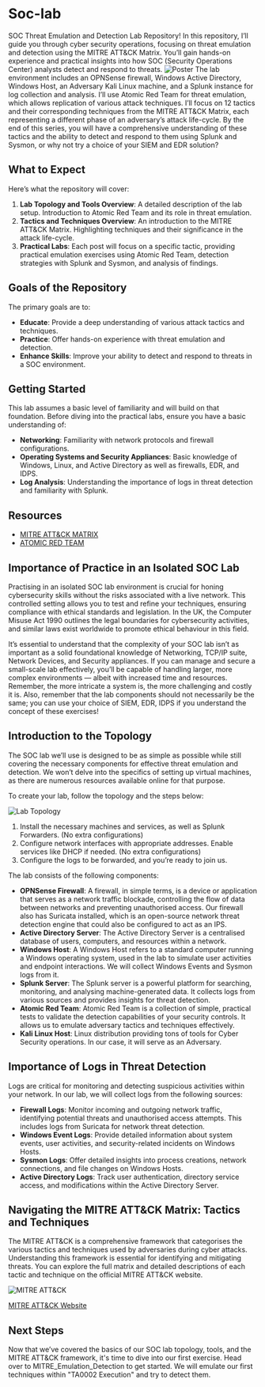# Soc-lab
SOC Threat Emulation and Detection Lab Repository! In this repository, I’ll guide you through cyber security operations, focusing on threat emulation and detection using the MITRE ATT&amp;CK Matrix. You’ll gain hands-on experience and practical insights into how SOC (Security Operations Center) analysts detect and respond to threats.
![Poster](./misc/img-1.jpg)
The lab environment includes an OPNSense firewall, Windows Active Directory, Windows Host, an Adversary Kali Linux machine, and a Splunk instance for log collection and analysis. I’ll use Atomic Red Team for threat emulation, which allows replication of various attack techniques.
I’ll focus on 12 tactics and their corresponding techniques from the MITRE ATT&CK Matrix, each representing a different phase of an adversary’s attack life-cycle. By the end of this series, you will have a comprehensive understanding of these tactics and the ability to detect and respond to them using Splunk and Sysmon, or why not try a choice of your SIEM and EDR solution?

## What to Expect

Here’s what the repository will cover:

1. **Lab Topology and Tools Overview**: A detailed description of the lab setup. Introduction to Atomic Red Team and its role in threat emulation.
2. **Tactics and Techniques Overview**: An introduction to the MITRE ATT&CK Matrix. Highlighting techniques and their significance in the attack life-cycle.
3. **Practical Labs**: Each post will focus on a specific tactic, providing practical emulation exercises using Atomic Red Team, detection strategies with Splunk and Sysmon, and analysis of findings.

## Goals of the Repository

The primary goals are to:

- **Educate**: Provide a deep understanding of various attack tactics and techniques.
- **Practice**: Offer hands-on experience with threat emulation and detection.
- **Enhance Skills**: Improve your ability to detect and respond to threats in a SOC environment.

## Getting Started

This lab assumes a basic level of familiarity and will build on that foundation. Before diving into the practical labs, ensure you have a basic understanding of:

- **Networking**: Familiarity with network protocols and firewall configurations.
- **Operating Systems and Security Appliances**: Basic knowledge of Windows, Linux, and Active Directory as well as firewalls, EDR, and IDPS.
- **Log Analysis**: Understanding the importance of logs in threat detection and familiarity with Splunk.

## Resources

- [MITRE ATT&CK MATRIX](https://attack.mitre.org/matrices/enterprise/)
- [ATOMIC RED TEAM](https://github.com/redcanaryco/atomic-red-team)

## Importance of Practice in an Isolated SOC Lab

Practising in an isolated SOC lab environment is crucial for honing cybersecurity skills without the risks associated with a live network. This controlled setting allows you to test and refine your techniques, ensuring compliance with ethical standards and legislation. In the UK, the Computer Misuse Act 1990 outlines the legal boundaries for cybersecurity activities, and similar laws exist worldwide to promote ethical behaviour in this field.

It’s essential to understand that the complexity of your SOC lab isn’t as important as a solid foundational knowledge of Networking, TCP/IP suite, Network Devices, and Security appliances. If you can manage and secure a small-scale lab effectively, you’ll be capable of handling larger, more complex environments — albeit with increased time and resources. Remember, the more intricate a system is, the more challenging and costly it is. Also, remember that the lab components should not necessarily be the same; you can use your choice of SIEM, EDR, IDPS if you understand the concept of these exercises!

## Introduction to the Topology

The SOC lab we’ll use is designed to be as simple as possible while still covering the necessary components for effective threat emulation and detection. We won’t delve into the specifics of setting up virtual machines, as there are numerous resources available online for that purpose.

To create your lab, follow the topology and the steps below:

![Lab Topology](./misc/Topology.jpg)

1. Install the necessary machines and services, as well as Splunk Forwarders. (No extra configurations)
2. Configure network interfaces with appropriate addresses. Enable services like DHCP if needed. (No extra configurations)
3. Configure the logs to be forwarded, and you’re ready to join us.

The lab consists of the following components:

- **OPNSense Firewall**: A firewall, in simple terms, is a device or application that serves as a network traffic blockade, controlling the flow of data between networks and preventing unauthorised access. Our firewall also has Suricata installed, which is an open-source network threat detection engine that could also be configured to act as an IPS.
- **Active Directory Server**: The Active Directory Server is a centralised database of users, computers, and resources within a network.
- **Windows Host**: A Windows Host refers to a standard computer running a Windows operating system, used in the lab to simulate user activities and endpoint interactions. We will collect Windows Events and Sysmon logs from it.
- **Splunk Server**: The Splunk server is a powerful platform for searching, monitoring, and analysing machine-generated data. It collects logs from various sources and provides insights for threat detection.
- **Atomic Red Team**: Atomic Red Team is a collection of simple, practical tests to validate the detection capabilities of your security controls. It allows us to emulate adversary tactics and techniques effectively.
- **Kali Linux Host**: Linux distribution providing tons of tools for Cyber Security operations. In our case, it will serve as an Adversary.

## Importance of Logs in Threat Detection

Logs are critical for monitoring and detecting suspicious activities within your network. In our lab, we will collect logs from the following sources:

- **Firewall Logs**: Monitor incoming and outgoing network traffic, identifying potential threats and unauthorised access attempts. This includes logs from Suricata for network threat detection.
- **Windows Event Logs**: Provide detailed information about system events, user activities, and security-related incidents on Windows Hosts.
- **Sysmon Logs**: Offer detailed insights into process creations, network connections, and file changes on Windows Hosts.
- **Active Directory Logs**: Track user authentication, directory service access, and modifications within the Active Directory Server.

## Navigating the MITRE ATT&CK Matrix: Tactics and Techniques

The MITRE ATT&CK is a comprehensive framework that categorises the various tactics and techniques used by adversaries during cyber attacks. Understanding this framework is essential for identifying and mitigating threats. You can explore the full matrix and detailed descriptions of each tactic and technique on the official MITRE ATT&CK website.

![MITRE ATT&CK](./misc/MITREATT&CK.jpg)

[MITRE ATT&CK Website](https://attack.mitre.org/)

## Next Steps

Now that we’ve covered the basics of our SOC lab topology, tools, and the MITRE ATT&CK framework, it's time to dive into our first exercise. Head over to MITRE_Emulation_Detection to get started. We will emulate our first techniques within "TA0002 Execution" and try to detect them.

